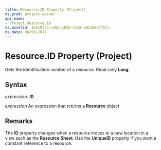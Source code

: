 ```yaml
---
title: Resource.ID Property (Project)
ms.prod: project-server
api_name:
- Project.Resource.ID
ms.assetid: 15e18fda-ca6d-c81b-55c8-ad21605f75fc
ms.date: 06/08/2017
---
```



# Resource.ID Property (Project)

Gets the identification number of a resource. Read-only **Long**.


## Syntax

 _expression_. **ID**

 _expression_ An expression that returns a **Resource** object.


## Remarks

The **ID** property changes when a resource moves to a new location in a view such as the **Resource Sheet**. Use the **UniqueID** property if you want a constant reference to a resource.


